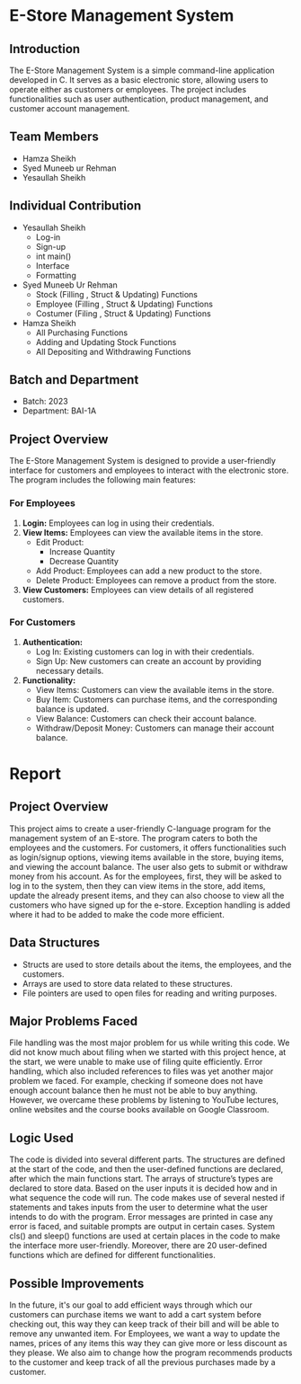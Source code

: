 # E-Store Management System

## Introduction
The E-Store Management System is a simple command-line application developed in C. It serves as a basic electronic store, allowing users to operate either as customers or employees. The project includes functionalities such as user authentication, product management, and customer account management.

## Team Members
- Hamza Sheikh
- Syed Muneeb ur Rehman
- Yesaullah Sheikh

## Individual Contribution
* Yesaullah Sheikh
  - Log-in
  - Sign-up
  - int main()
  - Interface
  - Formatting
* Syed Muneeb Ur Rehman
  - Stock (Filling , Struct & Updating) Functions
  - Employee (Filling , Struct & Updating) Functions
  - Costumer (Filing , Struct & Updating) Functions
* Hamza Sheikh
  - All Purchasing Functions
  - Adding and Updating Stock Functions
  - All Depositing and Withdrawing Functions

## Batch and Department
- Batch: 2023
- Department: BAI-1A

## Project Overview
The E-Store Management System is designed to provide a user-friendly interface for customers and employees to interact with the electronic store. The program includes the following main features:

### For Employees
1. **Login:** Employees can log in using their credentials.
2. **View Items:** Employees can view the available items in the store.
   - Edit Product:
        * Increase Quantity
        * Decrease Quantity
   - Add Product: Employees can add a new product to the store.
   - Delete Product: Employees can remove a product from the store.
4. **View Customers:** Employees can view details of all registered customers.

### For Customers
1. **Authentication:**
   - Log In: Existing customers can log in with their credentials.
   - Sign Up: New customers can create an account by providing necessary details.
2. **Functionality:**
   - View Items: Customers can view the available items in the store.
   - Buy Item: Customers can purchase items, and the corresponding balance is updated.
   - View Balance: Customers can check their account balance.
   - Withdraw/Deposit Money: Customers can manage their account balance.

# Report

## Project Overview
This project aims to create a user-friendly C-language program for the management system of an E-store. The program caters to both the employees and the customers. For customers, it offers functionalities such as login/signup options, viewing items available in the store, buying items, and viewing the account balance. The user also gets to submit or withdraw money from his account. As for the employees, first, they will be asked to log in to the system, then they can view items in the store, add items, update the already present items, and they can also choose to view all the customers who have signed up for the e-store. Exception handling is added where it had to be added to make the code more efficient.

## Data Structures
- Structs are used to store details about the items, the employees, and the customers.
- Arrays are used to store data related to these structures.
- File pointers are used to open files for reading and writing purposes.

## Major Problems Faced
File handling was the most major problem for us while writing this code. We did not know much about filing when we started with this project hence, at the start, we were unable to make use of filing quite efficiently. Error handling, which also included references to files was yet another major problem we faced. For example, checking if someone does not have enough account balance then he must not be able to buy anything. However, we overcame these problems by listening to YouTube lectures, online websites and the course books available on Google Classroom.

## Logic Used
The code is divided into several different parts. The structures are defined at the start of the code, and then the user-defined functions are declared, after which the main functions start. The arrays of structure’s types are declared to store data. Based on the user inputs it is decided how and in what sequence the code will run. The code makes use of several nested if statements and takes inputs from the user to determine what the user intends to do with the program. Error messages are printed in case any error is faced, and suitable prompts are output in certain cases. System cls() and sleep() functions are used at certain places in the code to make the interface more user-friendly. Moreover, there are 20 user-defined functions which are defined for different functionalities.

## Possible Improvements
In the future, it's our goal to add efficient ways through which our customers can purchase items we want to add a cart system before checking out, this way they can keep track of their bill and will be able to remove any unwanted item. For Employees, we want a way to update the names, prices of any items this way they can give more or less discount as they please. We also aim to change how the program recommends products to the customer and keep track of all the previous purchases made by a customer.
